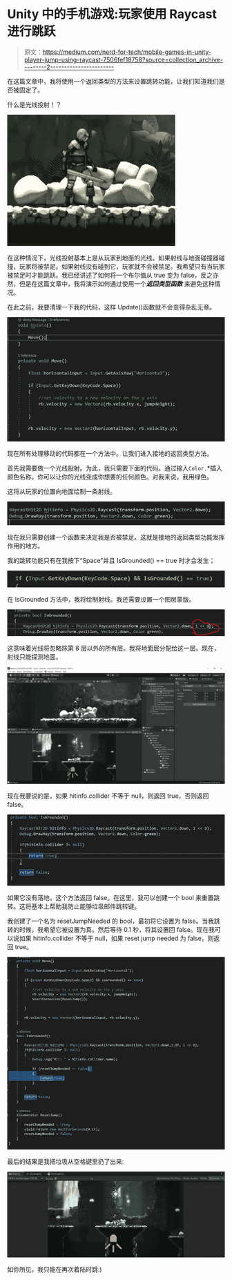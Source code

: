 # Unity 中的手机游戏:玩家使用 Raycast 进行跳跃

> 原文：<https://medium.com/nerd-for-tech/mobile-games-in-unity-player-jump-using-raycast-7506fef18758?source=collection_archive---------2----------------------->

在这篇文章中，我将使用一个返回类型的方法来设置跳转功能，让我们知道我们是否被固定了。

什么是光线投射！？

![](img/2ec1c34a6ce15636a31ed1022cb7d52c.png)

在这种情况下，光线投射基本上是从玩家到地面的光线。如果射线与地面碰撞器碰撞，玩家将被禁足。如果射线没有碰到它，玩家就不会被禁足。我希望只有当玩家被禁足时才能跳跃。我已经讲述了如何将一个布尔值从 true 变为 false，反之亦然，但是在这篇文章中，我将演示如何通过使用一个***返回类型函数*** 来避免这种情况。

在此之前，我要清理一下我的代码，这样 Update()函数就不会变得杂乱无章。

![](img/aa1d81dce7a64a8e62c181dca15b405d.png)

现在所有处理移动的代码都在一个方法中。让我们进入接地的返回类型方法。

首先我需要做一个光线投射。为此，我只需要下面的代码。通过输入`Color.`*插入颜色名称，你可以让你的光线变成你想要的任何颜色。对我来说，我用绿色。

这将从玩家的位置向地面绘制一条射线。

![](img/3be36a84b851ff4487c585fba8e01aee.png)

现在我只需要创建一个函数来决定我是否被禁足。这就是接地的返回类型功能发挥作用的地方。

我的跳转功能只有在我按下“Space”并且 IsGrounded() == true 时才会发生；

![](img/9a0ab01f5d870bd88c77a475be402af0.png)

在 IsGrounded 方法中，我将绘制射线。我还需要设置一个图层蒙版。

![](img/d941e6075bbbf1c2ee93ac34e258c04b.png)

这意味着光线将忽略除第 8 层以外的所有层。我将地面层分配给这一层。现在，射线只能探测地面。

![](img/e34c41458e88e3809ab856a8e2ac7823.png)

现在我要说的是，如果 hitinfo.collider 不等于 null，则返回 true，否则返回 false。

![](img/5a582309589aa8cd3e48e526f61dba0e.png)

如果它没有落地，这个方法返回 false。在这里，我可以创建一个 bool 来重置跳转。这将基本上帮助我防止能够垃圾邮件跳转键。

我创建了一个名为 resetJumpNeeded 的 bool，最初将它设置为 false。当我跳转的时候，我希望它被设置为真。然后等待 0.1 秒，将其设置回 false。现在我可以说如果 hitinfo.collider 不等于 null，如果 reset jump needed 为 false，则返回 true。

![](img/191524d156881c8459f17ac91ab2f2b5.png)

最后的结果是我把垃圾从空格键里扔了出来:

![](img/c5fa47736ed01f5927849fb7ff3f60f4.png)

如你所见，我只能在再次着陆时跳:)